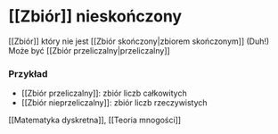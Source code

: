 # [[Zbiór]] nieskończony

[[Zbiór]] który nie jest [[Zbiór skończony|zbiorem skończonym]] (Duh!)
Może być [[Zbiór przeliczalny|przeliczalny]]

### Przykład
- [[Zbiór przeliczalny]]: zbiór liczb całkowitych
- [[Zbiór nieprzeliczalny]]: zbiór liczb rzeczywistych

[[Matematyka dyskretna]], [[Teoria mnogości]]
